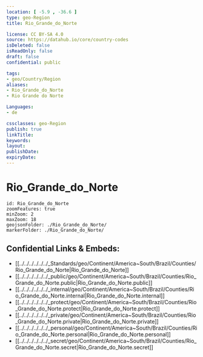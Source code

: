 ```yaml
---
location: [ -5.9 , -36.6 ] 
type: geo-Region
title: Rio_Grande_do_Norte

license: CC BY-SA 4.0
source: https://datahub.io/core/country-codes
isDeleted: false
isReadOnly: false
draft: false
confidential: public

tags:
- geo/Country/Region
aliases:
- Rio_Grande_do_Norte
- Rio Grande do Norte

Languages:
- de

cssclasses: geo-Region
publish: true
linkTitle: 
keywords: 
layout: 
publishDate: 
expiryDate: 
---
```


# Rio_Grande_do_Norte

```leaflet
id: Rio_Grande_do_Norte
zoomFeatures: true 
minZoom: 2 
maxZoom: 18
geojsonFolder: ./Rio_Grande_do_Norte/
markerFolder: ./Rio_Grande_do_Norte/
```


## Confidential Links & Embeds: 
- [[../../../../../../_Standards/geo/Continent/America~South/Brazil/Counties/Rio_Grande_do_Norte|Rio_Grande_do_Norte]] 
- [[../../../../../../_public/geo/Continent/America~South/Brazil/Counties/Rio_Grande_do_Norte.public|Rio_Grande_do_Norte.public]] 
- [[../../../../../../_internal/geo/Continent/America~South/Brazil/Counties/Rio_Grande_do_Norte.internal|Rio_Grande_do_Norte.internal]] 
- [[../../../../../../_protect/geo/Continent/America~South/Brazil/Counties/Rio_Grande_do_Norte.protect|Rio_Grande_do_Norte.protect]] 
- [[../../../../../../_private/geo/Continent/America~South/Brazil/Counties/Rio_Grande_do_Norte.private|Rio_Grande_do_Norte.private]] 
- [[../../../../../../_personal/geo/Continent/America~South/Brazil/Counties/Rio_Grande_do_Norte.personal|Rio_Grande_do_Norte.personal]] 
- [[../../../../../../_secret/geo/Continent/America~South/Brazil/Counties/Rio_Grande_do_Norte.secret|Rio_Grande_do_Norte.secret]] 

